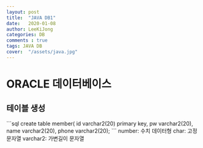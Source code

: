 ```yaml
---
layout: post
title:  "JAVA DB1"
date:   2020-01-08
author: LeeKiJong
categories: DB
comments : true
tags: JAVA DB
cover:  "/assets/java.jpg"
---
```

<h1>ORACLE 데이터베이스</h1>
<h2>테이블 생성</h2>
```sql
create table member(
id varchar2(20) primary key,
pw varchar2(20), 
name varchar2(20), 
phone varchar2(20);
```
number: 수치 데이터형  
char: 고정 문자열  
varchar2: 가변길이 문자열
